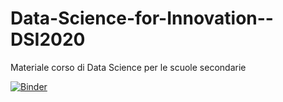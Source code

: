 # Data-Science-for-Innovation--DSI2020
Materiale corso di Data Science per le scuole secondarie 

[![Binder](https://mybinder.org/badge.svg)](https://mybinder.org/v2/gh/FEM-modena/Data-Science-for-Innovation--DSI2020/tree/afb63fb74b72b4ddb5876ff45fd3da5428ff3bb1/master
)


